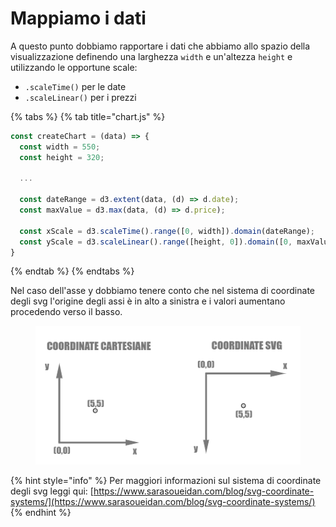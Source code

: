 # Mappiamo i dati

A questo punto dobbiamo rapportare i dati che abbiamo allo spazio della visualizzazione definendo una larghezza `width` e un'altezza `height` e utilizzando le opportune scale:

* `.scaleTime()` per le date
* `.scaleLinear()` per i prezzi

{% tabs %}
{% tab title="chart.js" %}
```javascript
const createChart = (data) => {
  const width = 550;
  const height = 320;
  
  ...
  
  const dateRange = d3.extent(data, (d) => d.date);
  const maxValue = d3.max(data, (d) => d.price);

  const xScale = d3.scaleTime().range([0, width]).domain(dateRange);
  const yScale = d3.scaleLinear().range([height, 0]).domain([0, maxValue]);
}
```
{% endtab %}
{% endtabs %}

Nel caso dell'asse y dobbiamo tenere conto che nel sistema di coordinate degli svg l'origine degli assi è in alto a sinistra e i valori aumentano procedendo verso il basso.

<figure><img src="../../.gitbook/assets/coordinate-svg.png" alt=""><figcaption></figcaption></figure>

{% hint style="info" %}
Per maggiori informazioni sul sistema di coordinate degli svg leggi qui: [https://www.sarasoueidan.com/blog/svg-coordinate-systems/](https://www.sarasoueidan.com/blog/svg-coordinate-systems/)
{% endhint %}
